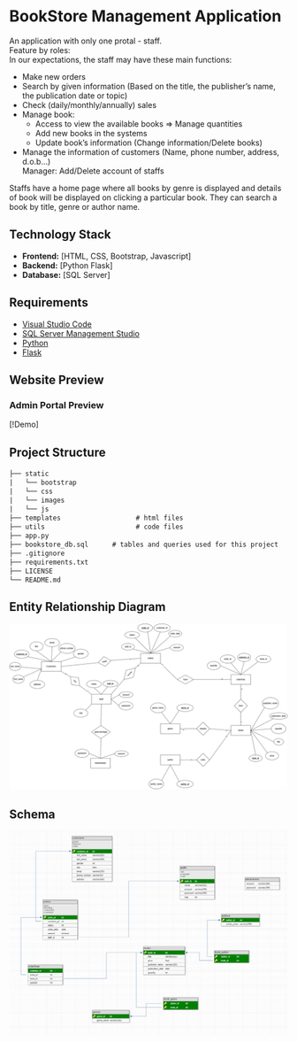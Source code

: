 # BookStore Management Application

An application with only one protal - staff.  
Feature by roles:  
In our expectations, the staff may have these main functions: 
  - Make new orders
  - Search by given information​ (Based on the title, the publisher’s name, the publication date or topic) 
  - Check (daily/monthly/annually) sales​ 
  - Manage book:​ 
    - Access to view the available books => Manage quantities​ 
    - Add new books in the systems​ 
    - Update book’s information (Change information/Delete books)​ 
  - Manage the information of customers (Name, phone number, address, d.o.b…) <br>
Manager: Add/Delete account of staffs​ 

Staffs have a home page where all books by genre is displayed and details of book will be displayed on clicking a particular book.
They can search a book by title, genre or author name.

## Technology Stack
* **Frontend:** [HTML, CSS, Bootstrap, Javascript]
* **Backend:** [Python Flask]
* **Database:** [SQL Server]

## Requirements
* [Visual Studio Code](https://code.visualstudio.com/)
* [SQL Server Management Studio](https://learn.microsoft.com/en-us/sql/ssms/download-sql-server-management-studio-ssms?view=sql-server-ver16)
* [Python](https://www.python.org/)
* [Flask](https://pypi.org/project/Flask/)

## Website Preview
### Admin Portal Preview
[!Demo]

## Project Structure
    ├── static          
    |   └── bootstrap
    |   └── css
    |   └── images
    |   └── js
    ├── templates                   # html files 
    ├── utils                       # code files
    ├── app.py              
    ├── bookstore_db.sql      # tables and queries used for this project
    ├── .gitignore
    ├── requirements.txt
    ├── LICENSE
    └── README.md
## Entity Relationship Diagram
![Screenshot](./static/images/ERD.png)
## Schema
![Screenshot](./static/images/Schema.png)
